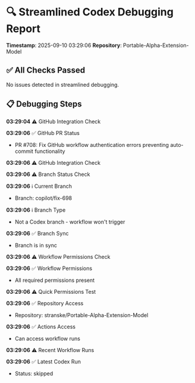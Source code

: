 # 🔍 Streamlined Codex Debugging Report

**Timestamp**: 2025-09-10 03:29:06
**Repository**: Portable-Alpha-Extension-Model

## ✅ All Checks Passed
No issues detected in streamlined debugging.

## 📋 Debugging Steps
**03:29:04** ⚠️ GitHub Integration Check

**03:29:06** ✅ GitHub PR Status
  - PR #708: Fix GitHub workflow authentication errors preventing auto-commit functionality

**03:29:06** ⚠️ GitHub Integration Check

**03:29:06** ⚠️ Branch Status Check

**03:29:06** ℹ️ Current Branch
  - Branch: copilot/fix-698

**03:29:06** ℹ️ Branch Type
  - Not a Codex branch - workflow won't trigger

**03:29:06** ✅ Branch Sync
  - Branch is in sync

**03:29:06** ⚠️ Workflow Permissions Check

**03:29:06** ✅ Workflow Permissions
  - All required permissions present

**03:29:06** ⚠️ Quick Permissions Test

**03:29:06** ✅ Repository Access
  - Repository: stranske/Portable-Alpha-Extension-Model

**03:29:06** ✅ Actions Access
  - Can access workflow runs

**03:29:06** ⚠️ Recent Workflow Runs

**03:29:06** ✅ Latest Codex Run
  - Status: skipped
